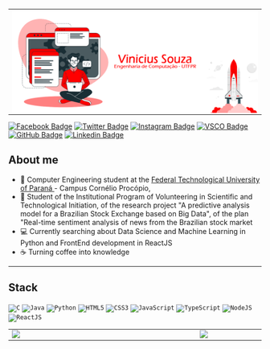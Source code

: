 <!-- ![Github Banner](https://github.com/Vineasouza/Vineasouza/blob/master/bannergit.png) -->

<center>
<table>
  <tr>
      <td><img width="800px" align="left" src=".github/githubanimatedv2.gif " /></td>
      <!-- <td><img width="1000px" align="right" src=".github/bannergit.png" /></td> -->
  </tr>  
</table>
</center>

[![Facebook Badge](http://img.shields.io/badge/-@vineasouza-ff0000?style=flat-square&logo=facebook&logoColor=white&link=https://www.facebook.com/vineasouza)](https://www.facebook.com/vineasouza)
[![Twitter Badge](https://img.shields.io/badge/-@vineasouza-ff0000?style=flat-square&labelColor=ff0000&logo=twitter&logoColor=white&link=https://twitter.com/vineasouza)](https://twitter.com/vineasouza) 
[![Instagram Badge](https://img.shields.io/badge/-@vineasouza-ff0000?style=flat-square&labelColor=ff0000&logo=instagram&logoColor=white&link=https://www.instagram.com/vineasouza/)](https://www.instagram.com/in/vineasouza/) 
[![VSCO Badge](http://img.shields.io/badge/-@vineasouza-ff0000?style=flat-square&logo=vsco&logoColor=white&link=https://www.vsco.co/vineasouza/)](https://www.vsco.co/vineasouza/)
[![GitHub Badge](http://img.shields.io/badge/-@vineasouza-ff0000?style=flat-square&logo=github&logoColor=white&link=https://github.com/Vineasouza)](https://github.com/Vineasouza)
[![Linkedin Badge](https://img.shields.io/badge/-@vineasouza-ff0000?style=flat-square&labelColor=ff0000&logo=linkedin&logoColor=white&link=https://www.linkedin.com/in/vineasouza/)](https://www.linkedin.com/in/vineasouza/)

## About me

- 🚀 Computer Engineering student at the [Federal Technological University of Paraná ](http://portal.utfpr.edu.br/english)- Campus Cornélio Procópio, 
- 🔭 Student of the Institutional Program of Volunteering in Scientific and Technological Initiation, of the research project "A predictive analysis model for a Brazilian Stock Exchange based on Big Data", of the plan "Real-time sentiment analysis of news from the Brazilian stock market
- 💻 Currently searching about Data Science and Machine Learning in Python and FrontEnd development in ReactJS 
- ☕ Turning coffee into knowledge 

--------------------------------------------------------------------------------------------------------
## Stack
<code><img height="32" src="https://cdn1.iconfinder.com/data/icons/hawcons/32/699871-icon-88-document-file-c-512.png" alt="C"/></code>
<code><img height="32" src="https://cdn4.iconfinder.com/data/icons/logos-and-brands/512/181_Java_logo_logos-512.png" alt="Java"/></code>
<code><img height="32" src="https://cdn4.iconfinder.com/data/icons/logos-and-brands/512/267_Python_logo-512.png" alt="Python"/></code>
<code><img height="32" src="https://cdn1.iconfinder.com/data/icons/logotypes/32/badge-html-5-256.png" alt="HTML5"/></code>
<code><img height="32" src="https://cdn1.iconfinder.com/data/icons/logotypes/32/badge-css-3-256.png" alt="CSS3"/></code>
<code><img height="32" src="https://www.freepnglogos.com/uploads/javascript-png/javascript-vector-logo-yellow-png-transparent-javascript-vector-12.png" alt="JavaScript"/></code>
<code><img height="32" src="https://cdn.iconscout.com/icon/free/png-512/typescript-1174965.png" alt="TypeScript"/></code>
<code><img height="32" src="https://cdn4.iconfinder.com/data/icons/logos-and-brands/512/233_Node_Js_logo-512.png" alt="NodeJS"/></code>
<code><img height="32" src="https://cdn4.iconfinder.com/data/icons/logos-3/600/React.js_logo-512.png" alt="ReactJS"/></code>

<center>
<table>
  <tr>
      <td><img width="360px" align="left" src="https://github-readme-stats.vercel.app/api/top-langs/?username=Vineasouza&hide=html&layout=compact&bg_color=ffffff&text_color=ff0000&title_color=ff0000" /></td>
      <td><img width="400px" align="left" src="https://github-readme-stats.vercel.app/api?username=Vineasouza&bg_color=ffffff&text_color=ff0000&title_color=ff0000&icon_color=ff0000&show_icons=true" /></td>
  </tr>  
</table>
</center>

<!--
**Vineasouza/Vineasouza** is a ✨ _special_ ✨ repository because its `README.md` (this file) appears on your GitHub profile.

Here are some ideas to get you started:
- ...
- 🌱 I’m currently learning ...
- 👯 I’m looking to collaborate on ...
- 🤔 I’m looking for help with ...
- 💬 Ask me about ...
- 📫 How to reach me: ...
- 😄 Pronouns: ...
- ⚡ Fun fact: ...
-->
